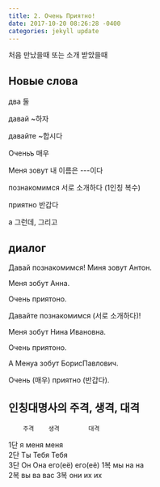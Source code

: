 ```yaml
---
title: 2. Очень Приятно!
date: 2017-10-20 08:26:28 -0400
categories: jekyll update
---
```

처음 만났을때 또는 소개 받았을때 

## Новые слова

два 둘

давай   ~하자

давайте ~합시다

Оченьъ  매우

Меня зовут  내 이름은 ---이다

познакомимся    서로 소개하다 (1인칭 복수)

приятно 반갑다

а   그런데, 그리고

## диалог

Давай познакомимся!  Миня зовут Антон.

Меня зобут Анна.

Очень приятоно.

Давайте познакомимся (서로 소개하다)!

Меня зобут Нина Ивановна.

Очень приятоно.

А Менуа зобут БорисПавлович.

Очень (매우) приятно (반갑다).

## 인칭대명사의 주격, 생격, 대격

        주격    생격        대격
1단     я       меня        меня    
2단     Ты      Тебя        Тебя    
3단     Он Она  его(её)     его(её)
1복     мы      на  	    на  	
2복     вы      ва  	    вас
3복     они     их          их  